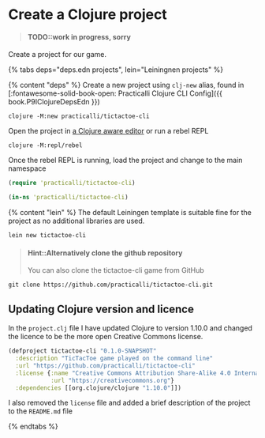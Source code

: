 # Create a Clojure project
>
> #### TODO::work in progress, sorry

Create a project for our game.

{% tabs deps="deps.edn projects", lein="Leiningnen projects" %}

{% content "deps" %}
Create a new project using `clj-new` alias, found in [:fontawesome-solid-book-open: Practicalli Clojure CLI Config]({{ book.P9IClojureDepsEdn }})

```shell
clojure -M:new practicalli/tictactoe-cli
```

Open the project in [a Clojure aware editor](/clojure-editors/) or run a rebel REPL

```shell
clojure -M:repl/rebel
```

Once the rebel REPL is running, load the project and change to the main namespace

```clojure
(require 'practicalli/tictactoe-cli)

(in-ns 'practicalli/tictactoe-cli)
```

{% content "lein" %}
The default Leiningen template is suitable fine for the project as no additional libraries are used.

```
lein new tictactoe-cli
```

> #### Hint::Alternatively clone the github repository
>
> You can also clone the tictactoe-cli game from GitHub

```shell
git clone https://github.com/practicalli/tictactoe-cli.git
```

## Updating Clojure version and licence

In the `project.clj` file I have updated Clojure to version 1.10.0 and changed the licence to be the more open Creative Commons license.

```clojure
(defproject tictactoe-cli "0.1.0-SNAPSHOT"
  :description "TicTacToe game played on the command line"
  :url "https://github.com/practicalli/tictactoe-cli"
  :license {:name "Creative Commons Attribution Share-Alike 4.0 International"
            :url "https://creativecommons.org"}
  :dependencies [[org.clojure/clojure "1.10.0"]])
```

I also removed the `license` file and added a brief description of the project to the `README.md` file

{% endtabs %}
